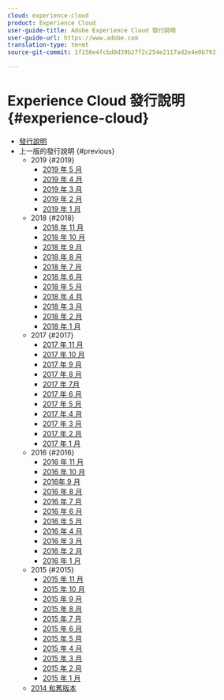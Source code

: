 ```yaml
---
cloud: experience-cloud
product: Experience Cloud
user-guide-title: Adobe Experience Cloud 發行說明
user-guide-url: https://www.adobe.com
translation-type: tm+mt
source-git-commit: 1f156e4fcbd0d39b27f2c254e2117ad2e4e0b793

---
```



# Experience Cloud 發行說明 {#experience-cloud}

+ [發行說明](current.md)
+ 上一版的發行說明 {#previous}
   + 2019 {#2019}
      + [2019 年 5 月](c-legacy-releases/2019/05092019.md)
      + [2019 年 4 月](c-legacy-releases/2019/04112019.md)
      + [2019 年 3 月](c-legacy-releases/2019/03072019.md)
      + [ 2019 年 2 月](c-legacy-releases/2019/02072019.md)
      + [2019 年 1 月](c-legacy-releases/2019/01172019.md)
   + 2018 {#2018}
      + [2018 年 11 月](c-legacy-releases/2018/11012018.md)
      + [2018 年 10 月](c-legacy-releases/2018/10112018.md)
      + [2018 年 9 月](c-legacy-releases/2018/09132018.md)
      + [2018 年 8 月](c-legacy-releases/2018/08092018.md)
      + [2018 年 7 月](c-legacy-releases/2018/07192018.md)
      + [2018 年 6 月](c-legacy-releases/2018/06142018.md)
      + [2018 年 5 月](c-legacy-releases/2018/05102018.md)
      + [2018 年 4 月](c-legacy-releases/2018/04122018.md)
      + [2018 年 3 月](c-legacy-releases/2018/03082018.md)
      + [2018 年 2 月](c-legacy-releases/2018/02082018.md)
      + [2018 年 1 月](c-legacy-releases/2018/01182018.md)
   + 2017 {#2017}
      + [2017 年 11 月](c-legacy-releases/2017/11092017.md)
      + [2017 年 10 月](c-legacy-releases/2017/10262017.md)
      + [2017 年 9 月](c-legacy-releases/2017/09212017.md)
      + [2017 年 8 月](c-legacy-releases/2017/08172017.md)
      + [2017 年 7月](c-legacy-releases/2017/07202017.md)
      + [2017 年 6 月](c-legacy-releases/2017/06082017.md)
      + [2017 年 5 月](c-legacy-releases/2017/05182017.md)
      + [2017 年 4 月](c-legacy-releases/2017/04202017.md)
      + [2017 年 3 月](c-legacy-releases/2017/03092017.md)
      + [ 2017 年 2 月](c-legacy-releases/2017/02162017.md)
      + [2017 年 1 月](c-legacy-releases/2017/01192017.md)
   + 2016 {#2016}
      + [2016 年 11 月](c-legacy-releases/2016/11102016.md)
      + [2016 年 10 月](c-legacy-releases/2016/10202016.md)
      + [2016年 9 月](c-legacy-releases/2016/09152016.md)
      + [2016 年 8 月](c-legacy-releases/2016/08182016.md)
      + [2016 年 7 月](c-legacy-releases/2016/07212016.md)
      + [2016 年 6 月](c-legacy-releases/2016/06162016.md)
      + [2016 年 5 月](c-legacy-releases/2016/05192016.md)
      + [2016 年 4 月](c-legacy-releases/2016/04212016.md)
      + [2016 年 3 月](c-legacy-releases/2016/03172016.md)
      + [ 2016 年 2 月](c-legacy-releases/2016/02182016.md)
      + [2016 年 1 月](c-legacy-releases/2016/01212016.md)
   + 2015 {#2015}
      + [2015 年 11 月](c-legacy-releases/2015/11052015.md)
      + [2015 年 10 月](c-legacy-releases/2015/10152015.md)
      + [2015 年 9 月](c-legacy-releases/2015/09172015.md)
      + [2015 年 8 月](c-legacy-releases/2015/08202015.md)
      + [2015 年 7 月](c-legacy-releases/2015/07162015.md)
      + [2015 年 6 月](c-legacy-releases/2015/06182015.md)
      + [2015 年 5 月](c-legacy-releases/2015/05212015.md)
      + [2015 年 4 月](c-legacy-releases/2015/04162015.md)
      + [2015 年 3 月](c-legacy-releases/2015/03192015.md)
      + [2015 年 2 月](c-legacy-releases/2015/02192015.md)
      + [2015 年 1 月](c-legacy-releases/2015/01152015.md)
   + [2014 和舊版本](c-legacy-releases/2014-earlier.md)

